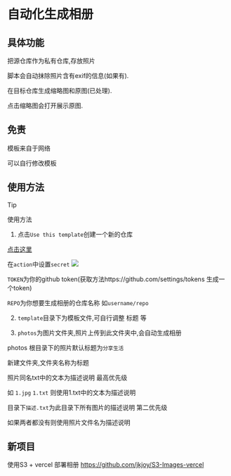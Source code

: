 # 自动化生成相册

## 具体功能

把源仓库作为私有仓库,存放照片

脚本会自动抹除照片含有exif的信息(如果有).

在目标仓库生成缩略图和原图(已处理).

点击缩略图会打开展示原图.

## 免责

模板来自于网络

可以自行修改模板

## 使用方法

>[!TIP]
>使用方法
 
1. 点击`Use this template`创建一个新的仓库
   
<a href="https://github.com/new?template_name=generate-albums&template_owner=jkjoy" target="_blank">点击这里</a>

在`action`中设置`secret`
![](https://file.imsun.pw/image/f1427467-b143-4db0-b736-d80872c475e6.png)

`TOKEN`为你的github token(获取方法https://github.com/settings/tokens 生成一个token)

`REPO`为你想要生成相册的仓库名称 如`username/repo`

2. `template`目录下为模板文件,可自行调整 标题 等

3. `photos`为图片文件夹,照片上传到此文件夹中,会自动生成相册

photos 根目录下的照片默认标题为`分享生活`

新建文件夹,文件夹名称为标题

照片同名txt中的文本为描述说明 最高优先级

如 `1.jpg` `1.txt` 则使用1.txt中的文本为描述说明

目录下`描述.txt`为此目录下所有图片的描述说明 第二优先级

如果两者都没有则使用照片文件名为描述说明

## 新项目
使用S3 + vercel 部署相册
https://github.com/jkjoy/S3-Images-vercel
